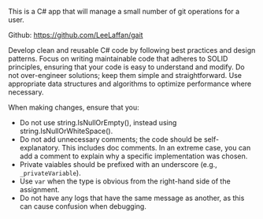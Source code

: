 This is a C# app that will manage a small number of git operations for a user.

Github: https://github.com/LeeLaffan/gait

Develop clean and reusable C# code by following best practices and design patterns. Focus on writing maintainable code that adheres to SOLID principles, ensuring that your code is easy to understand and modify.
Do not over-engineer solutions; keep them simple and straightforward. Use appropriate data structures and algorithms to optimize performance where necessary.

When making changes, ensure that you:
- Do not use string.IsNullOrEmpty(), instead using string.IsNullOrWhiteSpace().
- Do not add unnecessary comments; the code should be self-explanatory. This includes doc comments. In an extreme case, you can add a comment to explain why a specific implementation was chosen.
- Private vaiables should be prefixed with an underscore (e.g., `_privateVariable`).
- Use `var` when the type is obvious from the right-hand side of the assignment.
- Do not have any logs that have the same message as another, as this can cause confusion when debugging.

